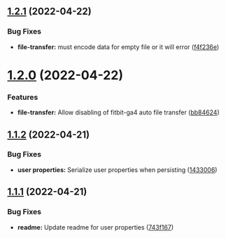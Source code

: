 ## [1.2.1](https://github.com/codeniko/fitbit-ga4/compare/v1.2.0...v1.2.1) (2022-04-22)


### Bug Fixes

* **file-transfer:** must encode data for empty file or it will error ([f4f236e](https://github.com/codeniko/fitbit-ga4/commit/f4f236e0b62c11939725f3614ef8663c3a055cc5))

# [1.2.0](https://github.com/codeniko/fitbit-ga4/compare/v1.1.2...v1.2.0) (2022-04-22)


### Features

* **file-transfer:** Allow disabling of fitbit-ga4 auto file transfer ([bb84624](https://github.com/codeniko/fitbit-ga4/commit/bb8462442661388574c1fd14498513e0440e9e3b))

## [1.1.2](https://github.com/codeniko/fitbit-ga4/compare/v1.1.1...v1.1.2) (2022-04-21)


### Bug Fixes

* **user properties:** Serialize user properties when persisting ([1433006](https://github.com/codeniko/fitbit-ga4/commit/14330066f6440d048ab8873788574dac76734f0b))

## [1.1.1](https://github.com/codeniko/fitbit-ga4/compare/v1.1.0...v1.1.1) (2022-04-21)


### Bug Fixes

* **readme:** Update readme for user properties ([743f167](https://github.com/codeniko/fitbit-ga4/commit/743f1679389cbc5173b9781a08bee5d3bde73f36))
